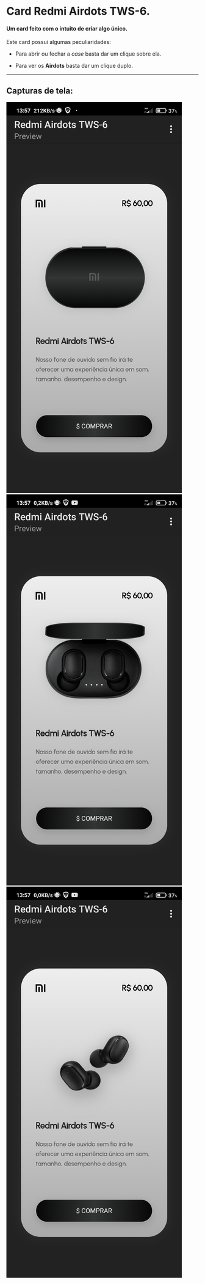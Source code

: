 # Card Redmi Airdots TWS-6.

#### Um card feito com o intuito de criar algo único.

Este card possui algumas peculiaridades:

* Para abrir ou fechar a *case* basta dar um clique sobre ela.
  
* Para ver os **Airdots** basta dar um clique duplo.

<hr></hr>

## Capturas de tela:

<img src="assets/img/Captura-1.jpg"/>

<img src="assets/img/Captura-2.jpg"/>

<img src="assets/img/Captura-3.jpg"/>
